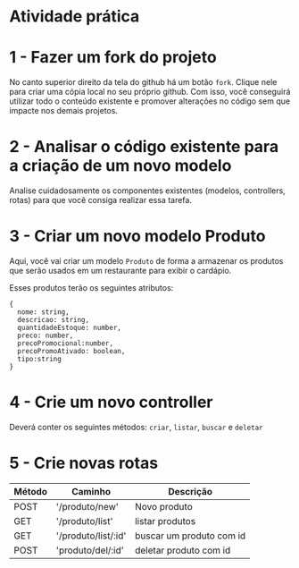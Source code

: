 # Atividade prática

# 1 - Fazer um fork do projeto
No canto superior direito da tela do github há um botão `fork`. Clique nele
para criar uma cópia local no seu próprio github. Com isso, você conseguirá
utilizar todo o conteúdo existente e promover alterações no código sem que
impacte nos demais projetos.

# 2 - Analisar o código existente para a criação de um novo modelo

Analise cuidadosamente os componentes existentes (modelos, controllers, rotas)
para que você consiga realizar essa tarefa.

# 3 - Criar um novo modelo Produto

Aqui, você vai criar um modelo `Produto` de forma a armazenar os produtos que
serão usados em um restaurante para exibir o cardápio.

Esses produtos terão os seguintes atributos:
```
{
  nome: string,
  descricao: string,
  quantidadeEstoque: number,
  preco: number,
  precoPromocional:number,
  precoPromoAtivado: boolean,
  tipo:string
}
```
# 4 - Crie um novo controller

Deverá conter os seguintes métodos: `criar`, `listar`, `buscar` e `deletar`

# 5 - Crie novas rotas

| Método | Caminho            | Descrição                | 
|--------|--------------------|--------------------------| 
| POST   | '/produto/new'     | Novo produto             | 
| GET    | '/produto/list'    | listar produtos          | 
| GET    | '/produto/list/:id'| buscar um produto com id | 
| POST   | 'produto/del/:id'  | deletar produto com id   | 

